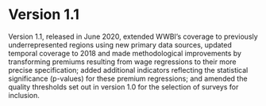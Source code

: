 # Version 1.1

Version 1.1, released in June 2020, extended WWBI’s coverage to previously underrepresented regions using new primary data sources, updated temporal coverage to 2018 and made methodological improvements by transforming premiums resulting from wage regressions to their more precise specification; added additional indicators reflecting the statistical significance (p-values) for these premium regressions; and amended the quality thresholds set out in version 1.0 for the selection of surveys for inclusion.



 
 
 

